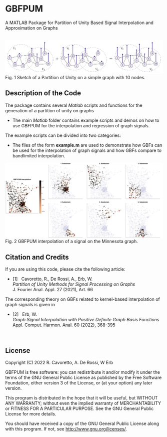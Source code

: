 # GBFPUM

A MATLAB Package for Partition of Unity Based Signal Interpolation and Approximation on Graphs

<br>

<img src="graphPUM.png" width="800"> 
Fig. 1 Sketch of a Partition of Unity on a simple graph with 10 nodes.

Description of the Code
-----------------------

The package contains several *Matlab* scripts and functions for the generation of a partition of unity on graphs

- The main *Matlab* folder contains example scripts and demos on how to use GBFPUM for the interpolation and regression of graph signals. 


The example scripts can be divided into two categories:

- The files of the form **example.m** are used to demonstrate how GBFs can be used for the interpolation of graph signals and how GBFs compare to bandlimited interpolation.  

<img src="gengraph-minnesota.png" width="800"> 
Fig. 2 GBFPUM interpolation of a signal on the Minnesota graph. 



Citation and Credits
--------------------

If you are using this code, please cite the following article: 

*   [1] &nbsp; Cavoretto, R., De Rossi, A., Erb, W. <br>
    <i> Partition of Unity Methods for Signal Processing on Graphs </i> <br>
    J. Fourier Anal. Appl. 27 (2021), Art. 66  

The corresponding theory on GBFs related to kernel-based interpolation of graph signals is given in 

*   [2] &nbsp; Erb, W. <br>
    <i> Graph Signal Interpolation with Positive Definite Graph Basis Functions  </i> <br>
    Appl. Comput. Harmon. Anal. 60 (2022), 368-395
 
<br>


License
-------

Copyright (C) 2022 R. Cavoretto, A. De Rossi, W Erb

GBFPUM is free software: you can redistribute it and/or modify
it under the terms of the GNU General Public License as published by
the Free Software Foundation, either version 3 of the License, or
(at your option) any later version.

This program is distributed in the hope that it will be useful,
but WITHOUT ANY WARRANTY; without even the implied warranty of
MERCHANTABILITY or FITNESS FOR A PARTICULAR PURPOSE.  See the
GNU General Public License for more details.

You should have received a copy of the GNU General Public License
along with this program. If not, see <http://www.gnu.org/licenses/>.
